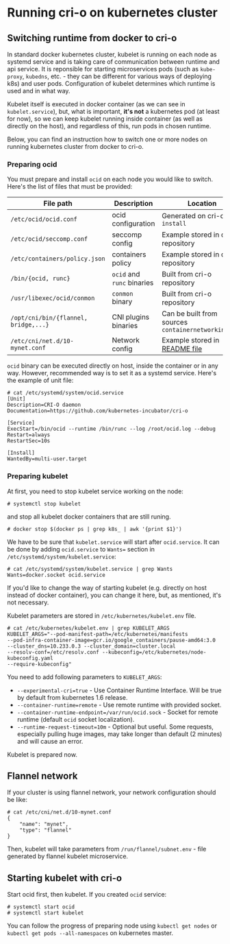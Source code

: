 # Running cri-o on kubernetes cluster

## Switching runtime from docker to cri-o

In standard docker kubernetes cluster, kubelet is running on each node as systemd service and is taking care of communication between runtime and api service.
It is reponsible for starting microservices pods (such as `kube-proxy`, `kubedns`, etc. - they can be different for various ways of deploying k8s) and user pods.
Configuration of kubelet determines which runtime is used and in what way.

Kubelet itself is executed in docker container (as we can see in `kubelet.service`), but, what is important, **it's not** a kubernetes pod (at least for now), 
so we can keep kubelet running inside container (as well as directly on the host), and regardless of this, run pods in chosen runtime.

Below, you can find an instruction how to switch one or more nodes on running kubernetes cluster from docker to cri-o.

### Preparing ocid

You must prepare and install `ocid` on each node you would like to switch. Here's the list of files that must be provided:

| File path                            | Description                | Location                                            |
|--------------------------------------|----------------------------|-----------------------------------------------------|
| `/etc/ocid/ocid.conf`                | ocid configuration         | Generated on cri-o `make install`                   |
| `/etc/ocid/seccomp.conf`             | seccomp config             | Example stored in cri-o repository                  |
| `/etc/containers/policy.json`        | containers policy          | Example stored in cri-o repository                  |
| `/bin/{ocid, runc}`                  | `ocid` and `runc` binaries | Built from cri-o repository                         |
| `/usr/libexec/ocid/conmon`           | `conmon` binary            | Built from cri-o repository                         |
| `/opt/cni/bin/{flannel, bridge,...}` | CNI plugins binaries       | Can be built from sources `containernetworking/cni` |
| `/etc/cni/net.d/10-mynet.conf`       | Network config             | Example stored in [README file](README.md)          |

`ocid` binary can be executed directly on host, inside the container or in any way.
However, recommended way is to set it as a systemd service.
Here's the example of unit file:

```
# cat /etc/systemd/system/ocid.service
[Unit]
Description=CRI-O daemon
Documentation=https://github.com/kubernetes-incubator/cri-o

[Service]
ExecStart=/bin/ocid --runtime /bin/runc --log /root/ocid.log --debug
Restart=always
RestartSec=10s

[Install]
WantedBy=multi-user.target
```

### Preparing kubelet
At first, you need to stop kubelet service working on the node:
```
# systemctl stop kubelet
```
and stop all kubelet docker containers that are still runing.

```
# docker stop $(docker ps | grep k8s_ | awk '{print $1}')
```

We have to be sure that `kubelet.service` will start after `ocid.service`.
It can be done by adding `ocid.service` to `Wants=` section in `/etc/systemd/system/kubelet.service`:

```
# cat /etc/systemd/system/kubelet.service | grep Wants
Wants=docker.socket ocid.service
```

If you'd like to change the way of starting kubelet (e.g. directly on host instead of docker container), you can change it here, but, as mentioned, it's not necessary.


Kubelet parameters are stored in `/etc/kubernetes/kubelet.env` file.
```
# cat /etc/kubernetes/kubelet.env | grep KUBELET_ARGS
KUBELET_ARGS="--pod-manifest-path=/etc/kubernetes/manifests 
--pod-infra-container-image=gcr.io/google_containers/pause-amd64:3.0 
--cluster_dns=10.233.0.3 --cluster_domain=cluster.local 
--resolv-conf=/etc/resolv.conf --kubeconfig=/etc/kubernetes/node-kubeconfig.yaml
--require-kubeconfig"
```

You need to add following parameters to `KUBELET_ARGS`:
* `--experimental-cri=true` - Use Container Runtime Interface. Will be true by default from kubernetes 1.6 release.
* `--container-runtime=remote` - Use remote runtime with provided socket.
* `--container-runtime-endpoint=/var/run/ocid.sock` - Socket for remote runtime (default `ocid` socket localization).
* `--runtime-request-timeout=10m` - Optional but useful. Some requests, especially pulling huge images, may take longer than default (2 minutes) and will cause an error. 

Kubelet is prepared now.

## Flannel network
If your cluster is using flannel network, your network configuration should be like:
```
# cat /etc/cni/net.d/10-mynet.conf
{
    "name": "mynet",
    "type": "flannel"
}
```
Then, kubelet will take parameters from `/run/flannel/subnet.env` - file generated by flannel kubelet microservice.

## Starting kubelet with cri-o
Start ocid first, then kubelet. If you created `ocid` service:
```
# systemctl start ocid
# systemctl start kubelet
```

You can follow the progress of preparing node using `kubectl get nodes` or `kubectl get pods --all-namespaces` on kubernetes master.
